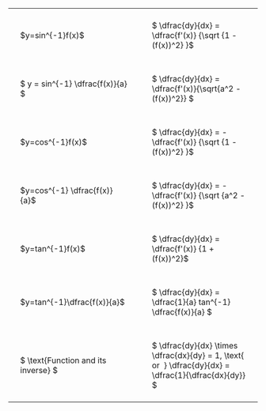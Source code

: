#  
<br>
<style type="text/css">
#T_959ea th.col_heading {
  text-align: left;
  font-size: 1em;
}
#T_959ea td {
  text-align: left;
  font-size: 1em;
  padding: 1.5em;
}
#T_959ea_row0_col0, #T_959ea_row1_col0, #T_959ea_row2_col0, #T_959ea_row3_col0, #T_959ea_row4_col0, #T_959ea_row5_col0, #T_959ea_row6_col0 {
  width: 300px;
  white-space: pre-wrap;
}
#T_959ea_row0_col1, #T_959ea_row1_col1, #T_959ea_row2_col1, #T_959ea_row3_col1, #T_959ea_row4_col1, #T_959ea_row5_col1, #T_959ea_row6_col1 {
  width: 400px;
  white-space: pre-wrap;
}
</style>
<table id="T_959ea">
  <thead>
  </thead>
  <tbody>
    <tr>
      <td id="T_959ea_row0_col0" class="data row0 col0" >$y=sin^{-1}f(x)$</td>
      <td id="T_959ea_row0_col1" class="data row0 col1" >$ \dfrac{dy}{dx} = \dfrac{f'(x)} {\sqrt {1 - (f(x))^2} }$</td>
    </tr>
    <tr>
      <td id="T_959ea_row1_col0" class="data row1 col0" >$ y = sin^{-1} \dfrac{f(x)}{a} $</td>
      <td id="T_959ea_row1_col1" class="data row1 col1" >$ \dfrac{dy}{dx} = \dfrac{f'(x)}{\sqrt{a^2 - (f(x))^2}} $</td>
    </tr>
    <tr>
      <td id="T_959ea_row2_col0" class="data row2 col0" >$y=cos^{-1}f(x)$</td>
      <td id="T_959ea_row2_col1" class="data row2 col1" >$ \dfrac{dy}{dx} = - \dfrac{f'(x)} {\sqrt {1 - (f(x))^2} }$</td>
    </tr>
    <tr>
      <td id="T_959ea_row3_col0" class="data row3 col0" >$y=cos^{-1} \dfrac{f(x)}{a}$</td>
      <td id="T_959ea_row3_col1" class="data row3 col1" >$ \dfrac{dy}{dx} = - \dfrac{f'(x)} {\sqrt {a^2 - (f(x))^2} }$</td>
    </tr>
    <tr>
      <td id="T_959ea_row4_col0" class="data row4 col0" >$y=tan^{-1}f(x)$</td>
      <td id="T_959ea_row4_col1" class="data row4 col1" >$ \dfrac{dy}{dx} = \dfrac{f'(x)} {1 + (f(x))^2}$</td>
    </tr>
    <tr>
      <td id="T_959ea_row5_col0" class="data row5 col0" >$y=tan^{-1}\dfrac{f(x)}{a}$</td>
      <td id="T_959ea_row5_col1" class="data row5 col1" >$ \dfrac{dy}{dx} =  \dfrac{1}{a} tan^{-1} \dfrac{f(x)}{a} $</td>
    </tr>
    <tr>
      <td id="T_959ea_row6_col0" class="data row6 col0" >$ \text{Function and its inverse} $</td>
      <td id="T_959ea_row6_col1" class="data row6 col1" >$ \dfrac{dy}{dx} \times \dfrac{dx}{dy} = 1, \text{  or  } \dfrac{dy}{dx} = \dfrac{1}{\dfrac{dx}{dy}} $</td>
    </tr>
  </tbody>
</table>
